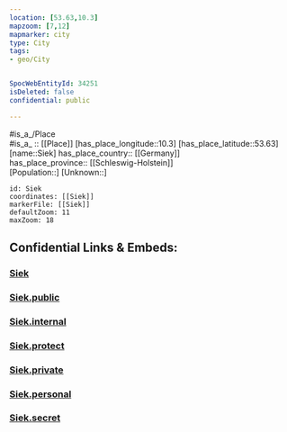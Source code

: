 ```yaml
---
location: [53.63,10.3] 
mapzoom: [7,12] 
mapmarker: city 
type: City
tags:
- geo/City


SpocWebEntityId: 34251
isDeleted: false
confidential: public

---
```

#is_a_/Place  
#is_a_ :: [[Place]] 
[has_place_longitude::10.3] 
[has_place_latitude::53.63] 
[name::Siek] 
has_place_country:: [[Germany]]  
has_place_province:: [[Schleswig-Holstein]]  
[Population::] 
[Unknown::] 


```leaflet
id: Siek
coordinates: [[Siek]] 
markerFile: [[Siek]] 
defaultZoom: 11 
maxZoom: 18
```


## Confidential Links & Embeds: 

### [Siek](/_Standards/Earth/Continent/Europe/Europe~Central/Germany/Germany~West/Schleswig-Holstein/counties~SH/Stormarn/cities~Stormarn/Siek.md) 

### [Siek.public](/_public/Earth/Continent/Europe/Europe~Central/Germany/Germany~West/Schleswig-Holstein/counties~SH/Stormarn/cities~Stormarn/Siek.public.md) 

### [Siek.internal](/_internal/Earth/Continent/Europe/Europe~Central/Germany/Germany~West/Schleswig-Holstein/counties~SH/Stormarn/cities~Stormarn/Siek.internal.md) 

### [Siek.protect](/_protect/Earth/Continent/Europe/Europe~Central/Germany/Germany~West/Schleswig-Holstein/counties~SH/Stormarn/cities~Stormarn/Siek.protect.md) 

### [Siek.private](/_private/Earth/Continent/Europe/Europe~Central/Germany/Germany~West/Schleswig-Holstein/counties~SH/Stormarn/cities~Stormarn/Siek.private.md) 

### [Siek.personal](/_personal/Earth/Continent/Europe/Europe~Central/Germany/Germany~West/Schleswig-Holstein/counties~SH/Stormarn/cities~Stormarn/Siek.personal.md) 

### [Siek.secret](/_secret/Earth/Continent/Europe/Europe~Central/Germany/Germany~West/Schleswig-Holstein/counties~SH/Stormarn/cities~Stormarn/Siek.secret.md)

